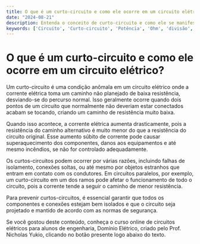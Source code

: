 ```yaml
---
title: O que é um curto-circuito e como ele ocorre em um circuito elétrico?
date: "2024-08-21"
description: Entenda o conceito de curto-circuito e como ele se manifesta em circuitos elétricos.
keywords: ['Circuito', 'Curto-circuito', 'Potência', 'Ohm', 'divisão', 'paralelo', 'Básico']
---
```


# O que é um curto-circuito e como ele ocorre em um circuito elétrico?

Um curto-circuito é uma condição anômala em um circuito elétrico onde a corrente elétrica toma um caminho não planejado de baixa resistência, desviando-se do percurso normal. Isso geralmente ocorre quando dois pontos de um circuito que normalmente não deveriam estar conectados acabam se tocando, criando um caminho de resistência muito baixa. 

Quando isso acontece, a corrente elétrica aumenta drasticamente, pois a resistência do caminho alternativo é muito menor do que a resistência do circuito original. Esse aumento súbito de corrente pode causar superaquecimento dos componentes, danos aos equipamentos e até mesmo incêndios, se não for controlado adequadamente.

Os curtos-circuitos podem ocorrer por várias razões, incluindo falhas de isolamento, conexões soltas, ou até mesmo por objetos estranhos que entram em contato com os condutores. Em circuitos paralelos, por exemplo, um curto-circuito em um dos ramos pode afetar o funcionamento de todo o circuito, pois a corrente tende a seguir o caminho de menor resistência.

Para prevenir curtos-circuitos, é essencial garantir que todos os componentes e conexões estejam bem isolados e que o circuito seja projetado e mantido de acordo com as normas de segurança.

Se você gostou deste conteúdo, conheça o curso online de circuitos elétricos para alunos de engenharia, Domínio Elétrico, criado pelo Prof. Nicholas Yukio, clicando no botão presente logo abaixo do texto.